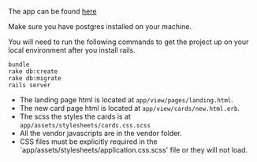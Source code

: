 The app can be found [here](http://grapevineim.herokuapp.com/)

Make sure you have postgres installed on your machine.

You will need to run the following commands to get the project up on your local environment after you install rails.

```
bundle
rake db:create
rake db:migrate
rails server
```

  - The landing page html is located at `app/view/pages/landing.html`.
  - The new card page html is located at `app/view/cards/new.html.erb`.
  - The scss the styles the cards is at `app/assets/stylesheets/cards.css.scss`
  - All the vendor javascripts are in the vendor folder.
  - CSS files must be explicitly required in the `app/assets/stylesheets/application.css.scss' file or they will not load.
